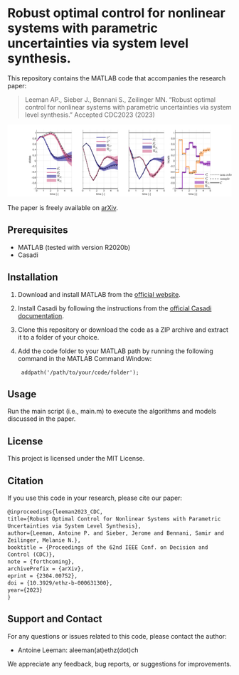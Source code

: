 # Robust optimal control for nonlinear systems with parametric uncertainties via system level synthesis.
This repository contains the MATLAB code that accompanies the research paper:
> Leeman AP., Sieber J., Bennani S., Zeilinger MN. “Robust optimal control for nonlinear systems with parametric uncertainties via system level synthesis.” 
> Accepted CDC2023 (2023)

![Project Image](fig1.png)

The paper is freely available on [arXiv](https://arxiv.org/abs/2304.00752).

## Prerequisites
- MATLAB (tested with version R2020b)
- Casadi

## Installation
1. Download and install MATLAB from the [official website](https://www.mathworks.com/products/matlab.html).

2. Install Casadi by following the instructions from the [official Casadi documentation](https://web.casadi.org/get/).
    
3. Clone this repository or download the code as a ZIP archive and extract it to a folder of your choice.

4. Add the code folder to your MATLAB path by running the following command in the MATLAB Command Window:
    
        addpath('/path/to/your/code/folder');
    
## Usage

Run the main script (i.e., main.m) to execute the algorithms and models discussed in the paper.

## License

This project is licensed under the MIT License.

## Citation

If you use this code in your research, please cite our paper:
  ```
  @inproceedings{leeman2023_CDC,
  title={Robust Optimal Control for Nonlinear Systems with Parametric Uncertainties via System Level Synthesis},
  author={Leeman, Antoine P. and Sieber, Jerome and Bennani, Samir and Zeilinger, Melanie N.},
  booktitle = {Proceedings of the 62nd IEEE Conf. on Decision and Control (CDC)},
  note = {forthcoming},
  archivePrefix = {arXiv},
  eprint = {2304.00752},
  doi = {10.3929/ethz-b-000631300},
  year={2023}
  }
  ```
  

## Support and Contact

For any questions or issues related to this code, please contact the author:

- Antoine Leeman: aleeman(at)ethz(dot)ch

We appreciate any feedback, bug reports, or suggestions for improvements.
